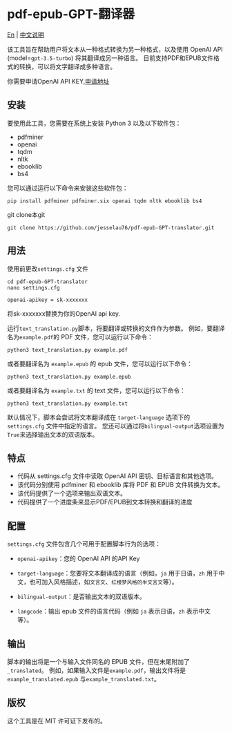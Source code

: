 # pdf-epub-GPT-翻译器

[En](https://github.com/jesselau76/pdf-epub-GPT-translator/blob/main/README.md) | [中文说明](https://github.com/jesselau76/pdf-epub-GPT-translator/blob/main/README-zh.md)

该工具旨在帮助用户将文本从一种格式转换为另一种格式，以及使用 OpenAI API (model=`gpt-3.5-turbo`) 将其翻译成另一种语言。 目前支持PDF和EPUB文件格式的转换，可以将文字翻译成多种语言。

你需要申请OpenAI API KEY,[申请地址](https://platform.openai.com/)

## 安装

要使用此工具，您需要在系统上安装 Python 3 以及以下软件包：

- pdfminer
- openai
- tqdm
- nltk
- ebooklib
- bs4

您可以通过运行以下命令来安装这些软件包：
```
pip install pdfminer pdfminer.six openai tqdm nltk ebooklib bs4
```

git clone本git

```
git clone https://github.com/jesselau76/pdf-epub-GPT-translator.git
```

## 用法

使用前更改`settings.cfg` 文件

```
cd pdf-epub-GPT-translator
nano settings.cfg
```

```
openai-apikey = sk-xxxxxxx
```

将sk-xxxxxxx替换为你的OpenAI api key.

运行`text_translation.py`脚本，将要翻译或转换的文件作为参数。 例如，要翻译名为`example.pdf`的 PDF 文件，您可以运行以下命令：

```
python3 text_translation.py example.pdf
```
或者要翻译名为 `example.epub` 的 epub 文件，您可以运行以下命令：
```
python3 text_translation.py example.epub
```
或者要翻译名为 `example.txt` 的 text 文件，您可以运行以下命令：
```
python3 text_translation.py example.txt
```
默认情况下，脚本会尝试将文本翻译成在 `target-language` 选项下的 `settings.cfg` 文件中指定的语言。 您还可以通过将`bilingual-output`选项设置为`True`来选择输出文本的双语版本。

## 特点
- 代码从 settings.cfg 文件中读取 OpenAI API 密钥、目标语言和其他选项。
- 该代码分别使用 pdfminer 和 ebooklib 库将 PDF 和 EPUB 文件转换为文本。
- 该代码提供了一个选项来输出双语文本。
- 代码提供了一个进度条来显示PDF/EPUB到文本转换和翻译的进度

## 配置

`settings.cfg` 文件包含几个可用于配置脚本行为的选项：

- `openai-apikey`：您的 OpenAI API 的API Key
- `target-language`：您要将文本翻译成的语言（例如，`ja` 用于日语，`zh` 用于中文，也可加入风格描述，如`文言文`、`红楼梦风格的半文言文`等）。


- `bilingual-output`：是否输出文本的双语版本。
- `langcode`：输出 epub 文件的语言代码（例如 `ja` 表示日语，`zh` 表示中文等）。

## 输出


脚本的输出将是一个与输入文件同名的 EPUB 文件，但在末尾附加了`_translated`。 例如，如果输入文件是`example.pdf`，输出文件将是`example_translated.epub` 与`example_translated.txt`。

## 版权

这个工具是在 MIT 许可证下发布的。
